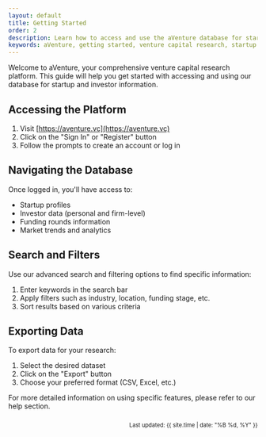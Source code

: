 ```yaml
---
layout: default
title: Getting Started
order: 2
description: Learn how to access and use the aVenture database for startup and investor information. A comprehensive guide to navigating our venture capital research platform.
keywords: aVenture, getting started, venture capital research, startup database, investor data
---
```


Welcome to aVenture, your comprehensive venture capital research platform. This guide will help you get started with accessing and using our database for startup and investor information.

## Accessing the Platform

1. Visit [https://aventure.vc](https://aventure.vc)
2. Click on the "Sign In" or "Register" button
3. Follow the prompts to create an account or log in

## Navigating the Database

Once logged in, you'll have access to:

- Startup profiles
- Investor data (personal and firm-level)
- Funding rounds information
- Market trends and analytics

## Search and Filters

Use our advanced search and filtering options to find specific information:

1. Enter keywords in the search bar
2. Apply filters such as industry, location, funding stage, etc.
3. Sort results based on various criteria

## Exporting Data

To export data for your research:

1. Select the desired dataset
2. Click on the "Export" button
3. Choose your preferred format (CSV, Excel, etc.)

For more detailed information on using specific features, please refer to our help section.

<div style="text-align: right; font-size: 0.8em; margin-top: 2em;">
Last updated: {{ site.time | date: "%B %d, %Y" }}
</div>
